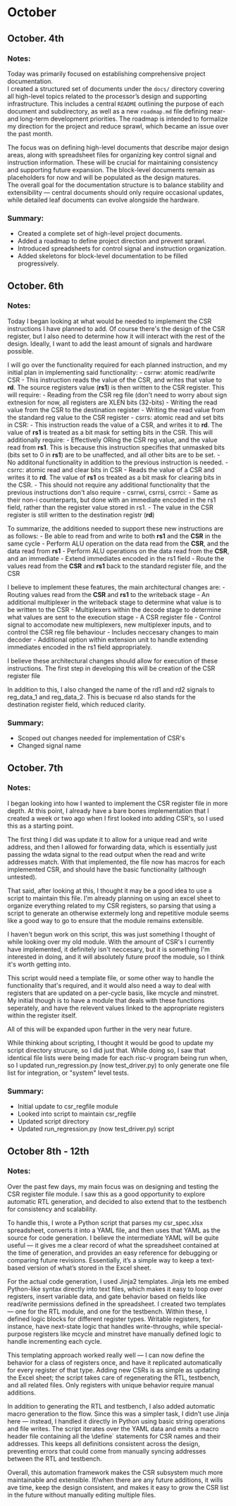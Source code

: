 # October

## October. 4th

### Notes:
Today was primarily focused on establishing comprehensive project documentation.  
I created a structured set of documents under the `docs/` directory covering all high-level topics related to the processor’s design and supporting infrastructure. This includes a central `README` outlining the purpose of each document and subdirectory, as well as a new `roadmap.md` file defining near- and long-term development priorities. The roadmap is intended to formalize my direction for the project and reduce sprawl, which became an issue over the past month.

The focus was on defining high-level documents that describe major design areas, along with spreadsheet files for organizing key control signal and instruction information. These will be crucial for maintaining consistency and supporting future expansion. The block-level documents remain as placeholders for now and will be populated as the design matures.  
The overall goal for the documentation structure is to balance stability and extensibility — central documents should only require occasional updates, while detailed leaf documents can evolve alongside the hardware.

### Summary:
- Created a complete set of high-level project documents.  
- Added a roadmap to define project direction and prevent sprawl.  
- Introduced spreadsheets for control signal and instruction organization.  
- Added skeletons for block-level documentation to be filled progressively.

## October. 6th

### Notes:
Today I began looking at what would be needed to implement the CSR instructions I have planned to add. Of course there's the design of the CSR register, but I also need to determine how it will interact with the rest of the design. Ideally, I want to add the least amount of signals and hardware possible.

I will go over the functionality required for each planned instruction, and my initial plan in implementing said functionality:
    - csrrw: atomic read/write CSR
        - This instruction reads the value of the CSR, and writes that value to **rd**. The source registers value (**rs1**) is then written to the CSR register. This will require:
            - Reading from the CSR reg file (don't need to worry about sign extnesion for now, all registers are XLEN bits (32-bits)
            - Writing the read value from the CSR to the destination register
            - Writing the read value from the standard reg value to the CSR register
    - csrrs: atomic read and set bits in CSR:
        - This instruction reads the value of a CSR, and writes it to **rd**. The value of **rs1** is treated as a bit mask for setting bits in the CSR. This will additionally require:
            - Effectively ORing the CSR reg value, and the value read from **rs1**. This is because this instruction specifies that unmasked bits (bits set to 0 in **rs1**) are to be unaffected, and all other bits are to be set.
            - No additonal functionality in addition to the previous instruction is needed.
    - csrrc: atomic read and clear bits in CSR
        - Reads the value of a CSR and writes it to **rd**. The value of **rs1** os treated as a bit mask for clearing bits in the CSR.
        - This should not require any additional functionality that the previous instructions don't also require
    - csrrwi, csrrsi, csrrci:
        - Same as their non-i counterparts, but done with an immediate encoded in the rs1 field, rather than the register value stored in rs1.
        - The value in the CSR register is still written to the destination registr (**rd**)
    


To summarize, the additions needed to support these new instructions are as follows:
    - Be able to read from and write to both **rs1** and the **CSR** in the same cycle
    - Perform ALU operation on the data read from the **CSR**, and the data read from **rs1**
    - Perform ALU operations on the data read from the **CSR**, and an immediate
    - Extend immediates encoded in the rs1 field
    - Route the values read from the **CSR** and **rs1** back to the standard register file, and the CSR

I believe to implement these features, the main architectural changes are:
    - Routing values read from the **CSR** and **rs1** to the writeback stage
    - An additional multiplexer in the writeback stage to determine what value is to be written to the CSR
    - Multiplexers within the decode stage to determine what values are sent to the execution stage
    - A CSR register file
    - Control signal to accomodate new multiplexers, new multiplexer inputs, and to control the CSR reg file behaviour
        - Includes neccesary changes to main decoder
    - Additional option within extension unit to handle extending immediates encoded in the rs1 field appropriately.

I believe these architectural changes should allow for execution of these instructions. The first step in developing this will be creation of the CSR register file

In addition to this, I also changed the name of the rd1 and rd2 signals to reg_data_1 and reg_data_2. This is becuase rd also stands for the destination register field, which reduced clarity.

### Summary:
- Scoped out changes needed for implementation of CSR's
- Changed signal name

## October. 7th

### Notes:
I began looking into how I wanted to implement the CSR register file in more depth. At this point, I already have a bare bones implementation that I created a week or two ago when I first looked into adding CSR's, so I used this as a starting point. 

The first thing I did was update it to allow for a unique read and write address, and then I allowed for forwarding data, which is essentially just passing the wdata signal to the read output when the read and write addresses match. With that implemented, the file now has macros for each implemented CSR, and should have the basic functionality (although untested).

That said, after looking at this, I thought it may be a good idea to use a script to maintain this file. I'm already planning on using an excel sheet to organize everything related to my CSR registers, so parsing that using a script to generate an otherwise extermely long and repetitive module seems like a good way to go to ensure that the module remains extensible.

I haven't begun work on this script, this was just something I thought of while looking over my old module. With the amount of CSR's I currently have implemented, it definitely isn't neccesary, but it is something I'm interested in doing, and it will absolutely future proof the module, so I think it's worth getting into.

This script would need a template file, or some other way to handle the functionality that's required, and it would also need a way to deal with registers that are updated on a per-cycle basis, like mcycle and minstret. My initial though is to have a module that deals with these functions seperately, and have the relevent values linked to the appropriate registers within the register itself.

All of this will be expanded upon further in the very near future.

While thinking about scripting, I thought it would be good to update my script directory strucure, so I did just that. While doing so, I saw that identical file lists were being made for each risc-v program being run when, so I updated run_regression.py (now test_driver.py) to only generate one file list for integration, or "system" level tests.

### Summary:
- Initial update to csr_regfile module
- Looked into script to maintain csr_regfile
- Updated script directory
- Updated run_regression.py (now test_driver.py) script

## October 8th - 12th

### Notes:
Over the past few days, my main focus was on designing and testing the CSR register file module. I saw this as a good opportunity to explore automatic RTL generation, and decided to also extend that to the testbench for consistency and scalability.

To handle this, I wrote a Python script that parses my csr_spec.xlsx spreadsheet, converts it into a YAML file, and then uses that YAML as the source for code generation. I believe the intermediate YAML will be quite useful — it gives me a clear record of what the spreadsheet contained at the time of generation, and provides an easy reference for debugging or comparing future revisions. Essentially, it’s a simple way to keep a text-based version of what’s stored in the Excel sheet.

For the actual code generation, I used Jinja2 templates. Jinja lets me embed Python-like syntax directly into text files, which makes it easy to loop over registers, insert variable data, and gate behavior based on fields like read/write permissions defined in the spreadsheet. I created two templates — one for the RTL module, and one for the testbench. Within these, I defined logic blocks for different register types. Writable registers, for instance, have next-state logic that handles write-throughs, while special-purpose registers like mcycle and minstret have manually defined logic to handle incrementing each cycle.

This templating approach worked really well — I can now define the behavior for a class of registers once, and have it replicated automatically for every register of that type. Adding new CSRs is as simple as updating the Excel sheet; the script takes care of regenerating the RTL, testbench, and all related files. Only registers with unique behavior require manual additions.

In addition to generating the RTL and testbench, I also added automatic macro generation to the flow. Since this was a simpler task, I didn’t use Jinja here — instead, I handled it directly in Python using basic string operations and file writes. The script iterates over the YAML data and emits a macro header file containing all the \define` statements for CSR names and their addresses. This keeps all definitions consistent across the design, preventing errors that could come from manually syncing addresses between the RTL and testbench.

Overall, this automation framework makes the CSR subsystem much more maintainable and extensible. If/when there are any future additions, it wills ave time, keep the design consistent, and makes it easy to grow the CSR list in the future without manually editing multiple files.





